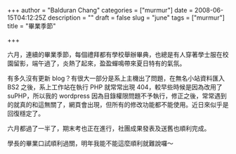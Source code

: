 +++
author = "Balduran Chang"
categories = ["murmur"]
date = 2008-06-15T04:12:25Z
description = ""
draft = false
slug = "june"
tags = ["murmur"]
title = "畢業季節"

+++


六月，連續的畢業季節，每個禮拜都有學校舉辦畢典，也總是有人穿著學士服在校園留影，端午過了，炎熱了起來，盈盈蟬鳴帶來夏日特有的氣氛。

有多久沒有更新 blog？有很大一部分是系上主機出了問題，在無名小站資料匯入 BS2 之後，系上工作站在執行 PHP 就常常出現 404，較早些時候是因為改用了 suPHP，所以我的 wordpress 因為目錄權限問題不予執行，修正之後，常常遇到的就真的和這無關了，網頁會出現，但所有的修改功能都不能使用。近日來似乎是回復穩定了。

六月都過了一半了，期末考也正在進行，社團成果發表及送舊也順利完成。

學長的畢業口試順利過關，明年我能不能這麼順利就難說囉～

